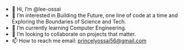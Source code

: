 - 👋 Hi, I’m @lee-ossai
- 👀 I’m interested in Building the Future, one line of code at a time and Exploring the Boundaries of Science and Tech.
- 🌱 I’m currently learning Computer Engineering.
- 💞️ I’m looking to collaborate on projects that matter.
- 📫 How to reach me email: princelyossai56@gmail.com

<!---
lee-ossai/lee-ossai is a ✨ special ✨ repository because its `README.md` (this file) appears on your GitHub profile.
You can click the Preview link to take a look at your changes.
--->
